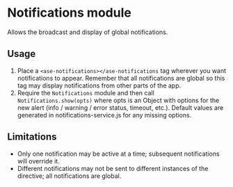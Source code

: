 # Notifications module

Allows the broadcast and display of global notifications.

## Usage

1. Place a `<ase-notifications></ase-notifications` tag wherever you want notifications
to appear. Remember that all notifications are global so this tag may display notifications
from other parts of the app.
2. Require the `Notifications` module and then call `Notifications.show(opts)` where opts
is an Object with options for the new alert (info / warning / error status, timeout, etc.).
Default values are generated in notifications-service.js for any missing options.

## Limitations

- Only one notification may be active at a time; subsequent notifications will override it.
- Different notifications may not be sent to different instances of the directive; all
notifications are global.
